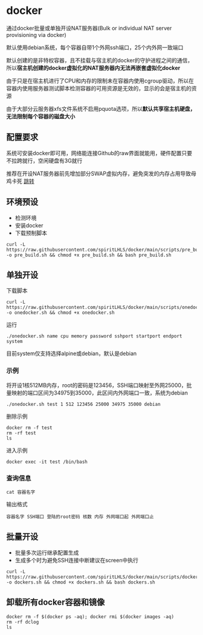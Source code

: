 # docker

通过docker批量或单独开设NAT服务器(Bulk or individual NAT server provisioning via docker)

默认使用debian系统，每个容器自带1个外网ssh端口，25个内外网一致端口

默认创建的是非特权容器，且不挂载与宿主机的docker的守护进程之间的通信，所以**宿主机创建的docker虚拟化的NAT服务器内无法再嵌套虚拟化docker**

由于只是在宿主机进行了CPU和内存的限制未在容器内使用cgroup驱动，所以在容器内使用服务器测试脚本检测容器的可用资源是无效的，显示的会是宿主机的资源

由于大部分云服务器xfs文件系统不启用pquota选项，所以**默认共享宿主机硬盘，无法限制每个容器的磁盘大小**

## 配置要求

系统可安装docker即可用，网络能连接Github的raw界面就能用，硬件配置只要不拉跨就行，空闲硬盘有3G就行

推荐在开设NAT服务器前先增加部分SWAP虚拟内存，避免突发的内存占用导致母鸡卡死 [跳转](https://github.com/spiritLHLS/addswap)

## 环境预设

- 检测环境
- 安装docker
- 下载预制脚本

```
curl -L https://raw.githubusercontent.com/spiritLHLS/docker/main/scripts/pre_build.sh -o pre_build.sh && chmod +x pre_build.sh && bash pre_build.sh
```

## 单独开设

下载脚本

```
curl -L https://raw.githubusercontent.com/spiritLHLS/docker/main/scripts/onedocker.sh -o onedocker.sh && chmod +x onedocker.sh
```

运行

```
./onedocker.sh name cpu memory password sshport startport endport system
```

目前system仅支持选择alpine或debian，默认是debian

### 示例

将开设1核512MB内存，root的密码是123456，SSH端口映射至外网25000，批量映射的端口区间为34975到35000，此区间内外网端口一致，系统为debian

```
./onedocker.sh test 1 512 123456 25000 34975 35000 debian
```

删除示例

```
docker rm -f test
rm -rf test
ls
```

进入示例

```
docker exec -it test /bin/bash
```

### 查询信息

```
cat 容器名字
```

输出格式

```
容器名字 SSH端口 登陆的root密码 核数 内存 外网端口起 外网端口止 
```

## 批量开设

- 批量多次运行继承配置生成
- 生成多个时为避免SSH连接中断建议在screen中执行

```
curl -L https://raw.githubusercontent.com/spiritLHLS/docker/main/scripts/dockers.sh -o dockers.sh && chmod +x dockers.sh && bash dockers.sh
```

## 卸载所有docker容器和镜像

```
docker rm -f $(docker ps -aq); docker rmi $(docker images -aq)
rm -rf dclog
ls
```

